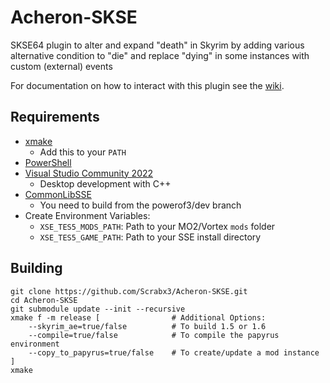 # Acheron-SKSE

SKSE64 plugin to alter and expand "death" in Skyrim by adding various alternative condition to "die" and replace "dying" in some instances with custom (external) events

For documentation on how to interact with this plugin see the [wiki](https://github.com/Scrabx3/Acheron-SKSE/wiki).


## Requirements
* [xmake](https://xmake.io/#/)
	* Add this to your `PATH`
* [PowerShell](https://github.com/PowerShell/PowerShell/releases/latest)
* [Visual Studio Community 2022](https://visualstudio.microsoft.com/)
	* Desktop development with C++
* [CommonLibSSE](https://github.com/powerof3/CommonLibSSE/tree/dev)
	* You need to build from the powerof3/dev branch
* Create Environment Variables:
  * `XSE_TES5_MODS_PATH`: Path to your MO2/Vortex `mods` folder
  * `XSE_TES5_GAME_PATH`: Path to your SSE install directory

## Building
```
git clone https://github.com/Scrabx3/Acheron-SKSE.git
cd Acheron-SKSE
git submodule update --init --recursive
xmake f -m release [				# Additional Options:
	--skyrim_ae=true/false			# To build 1.5 or 1.6
	--compile=true/false			# To compile the papyrus environment
	--copy_to_papyrus=true/false	# To create/update a mod instance
]
xmake
```

